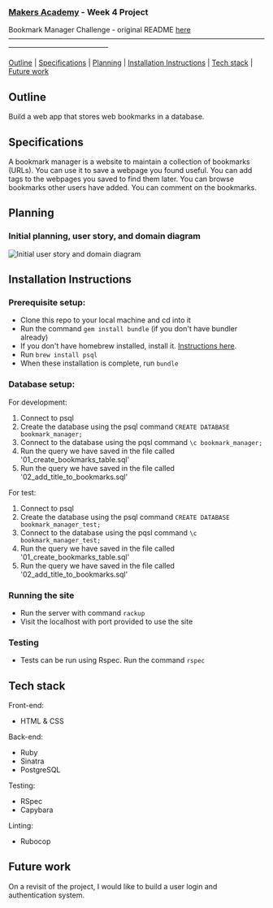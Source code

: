 ### [Makers Academy](http://www.makersacademy.com) - Week 4 Project

Bookmark Manager Challenge - original README [here](https://github.com/makersacademy/course/blob/master/bookmark_manager/00_challenge_map.md)
––––––––––––––––––––––––––––––––––––––––––––––––––––––––––––––––––––––––––––––––––––––––––––––––––––

[Outline](#Outline) | [Specifications](#Specifications) | [Planning](#Planning) | [Installation Instructions](#Installation_Instructions) | [Tech stack](#Tech_stack) | [Future work](#Future_work)

## <a name="Outline">Outline</a>

Build a web app that stores web bookmarks in a database.

## <a name="Specifications">Specifications</a>

A bookmark manager is a website to maintain a collection of bookmarks (URLs). You can use it to save a webpage you found useful. You can add tags to the webpages you saved to find them later. You can browse bookmarks other users have added. You can comment on the bookmarks.

## <a name="Planning">Planning</a>

### Initial planning, user story, and domain diagram

![Initial user story and domain diagram](https://i.imgur.com/OprbFBa.jpg)

## <a name="Installation_Instructions">Installation Instructions</a>

### Prerequisite setup:
- Clone this repo to your local machine and cd into it
- Run the command `gem install bundle` (if you don't have bundler already)
- If you don't have homebrew installed, install it. [Instructions here](https://github.com/Homebrew/install).
- Run `brew install psql`
- When these installation is complete, run `bundle`

### Database setup:

For development:
1. Connect to psql
2. Create the database using the psql command `CREATE DATABASE bookmark_manager;`
3. Connect to the database using the pqsl command `\c bookmark_manager;`
4. Run the query we have saved in the file called '01_create_bookmarks_table.sql'
5. Run the query we have saved in the file called '02_add_title_to_bookmarks.sql'

For test:
1. Connect to psql
2. Create the database using the psql command `CREATE DATABASE bookmark_manager_test;`
3. Connect to the database using the pqsl command `\c bookmark_manager_test;`
4. Run the query we have saved in the file called '01_create_bookmarks_table.sql'
5. Run the query we have saved in the file called '02_add_title_to_bookmarks.sql'

### Running the site
- Run the server with command `rackup`
- Visit the localhost with port provided to use the site

### Testing
- Tests can be run using Rspec. Run the command `rspec`

## <a name="Tech_stack">Tech stack</a>

Front-end:
- HTML & CSS

Back-end:
- Ruby
- Sinatra
- PostgreSQL

Testing:
- RSpec
- Capybara

Linting:
- Rubocop

## <a name="Future_work">Future work</a>

On a revisit of the project, I would like to build a user login and authentication system.